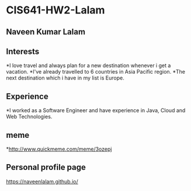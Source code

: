 # CIS641-HW2-Lalam

## Naveen Kumar Lalam

## Interests

*I love travel and always plan for a new destination whenever i get a vacation.
*I've already travelled to 6 countries in Asia Pacific region.
*The next destination which i have in my list is Europe.

## Experience

*I worked as a Software Engineer and have experience in Java, Cloud and Web Technologies.


## meme

*http://www.quickmeme.com/meme/3ozepj
 
## Personal profile page

https://naveenlalam.github.io/
